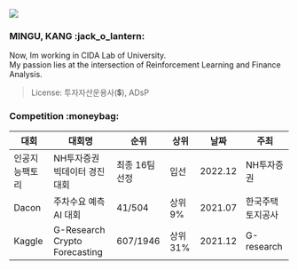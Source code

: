 <a href="https://hits.seeyoufarm.com"><img src="https://hits.seeyoufarm.com/api/count/incr/badge.svg?url=https%3A%2F%2Fgithub.com%2Fmenguri&count_bg=%230155E3&title_bg=%230D0D0C&icon=postwoman.svg&icon_color=%23E7E7E7&title=hits&edge_flat=false"/></a>

<h3> MINGU, KANG :jack_o_lantern: </h3>
Now, Im working in CIDA Lab of University.<br>  
My passion lies at the intersection of Reinforcement Learning and Finance Analysis.<br>

> License: 투자자산운용사(💲), ADsP

<h3> Competition :moneybag: </h3>

| 대회 | 대회명 | 순위 | 상위 | 날짜 | 주최 |
| ------ | ------ | ------ | ------ | ------ | ------ |
| 인공지능팩토리 | NH투자증권 빅데이터 경진대회 | 최종 16팀 선정 | 입선 | 2022.12 | NH투자증권 |
| Dacon | 주차수요 예측 AI 대회 | 41/504 | 상위 9% | 2021.07 | 한국주택토지공사 |
| Kaggle | G-Research Crypto Forecasting | 607/1946 | 상위 31% | 2021.12 | G-research |
